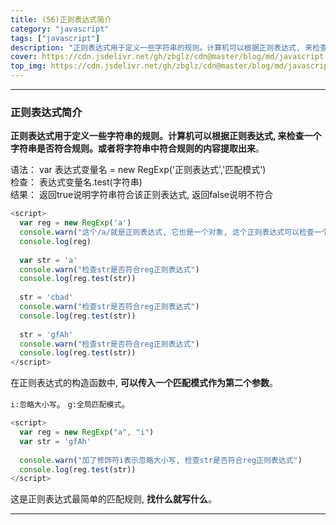 ```yaml
---
title: (56)正则表达式简介
category: "javascript"
tags: ["javascript"]
description: "正则表达式用于定义一些字符串的规则。计算机可以根据正则表达式, 来检查一个字符串是否符合规则。"
cover: https://cdn.jsdelivr.net/gh/zbglz/cdn@master/blog/md/javascript.svg
top_img: https://cdn.jsdelivr.net/gh/zbglz/cdn@master/blog/md/javascript.svg
---
```


***

### 正则表达式简介

**正则表达式用于定义一些字符串的规则。计算机可以根据正则表达式, 来检查一个字符串是否符合规则。或者将字符串中符合规则的内容提取出来**。

语法： var 表达式变量名 = new RegExp('正则表达式','匹配模式')  
检查： 表达式变量名.test(字符串)  
结果： 返回true说明字符串符合该正则表达式, 返回false说明不符合  

```js js
<script>
  var reg = new RegExp('a')
  console.warn("这个/a/就是正则表达式, 它也是一个对象, 这个正则表达式可以检查一个字符串是否有a, 且严格区分大小写。")
  console.log(reg)
  
  var str = 'a'
  console.warn("检查str是否符合reg正则表达式")
  console.log(reg.test(str))
  
  str = 'cbad'
  console.warn("检查str是否符合reg正则表达式")
  console.log(reg.test(str))
  
  str = 'gfAh'
  console.warn("检查str是否符合reg正则表达式")
  console.log(reg.test(str))
</script>
```

在正则表达式的构造函数中, **可以传入一个匹配模式作为第二个参数**。

`i:忽略大小写`。
`g:全局匹配模式`。


```js js
<script>
  var reg = new RegExp("a", "i")
  var str = 'gfAh'
  
  console.warn("加了修饰符i表示忽略大小写, 检查str是否符合reg正则表达式")
  console.log(reg.test(str))
</script>
```

这是正则表达式最简单的匹配规则, **找什么就写什么**。


***